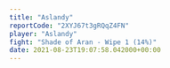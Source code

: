 ```yaml
---
title: "Aslandy"
reportCode: "2XYJ67t3gRQqZ4FN"
player: "Aslandy"
fight: "Shade of Aran - Wipe 1 (14%)"
date: 2021-08-23T19:07:58.042000+00:00
---
```

